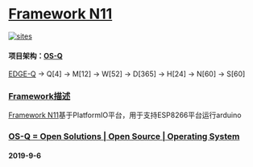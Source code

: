﻿# [Framework N11](https://github.com/OS-Q/N11)
[![sites](http://182.61.61.133/OS-Q.png)](http://www.OS-Q.com)
#### 项目架构：[OS-Q](https://github.com/OS-Q)

[EDGE-Q](https://github.com/OS-Q/EDGE-Q) -> Q[4] -> M[12] -> W[52] -> D[365] -> H[24] -> N[60] -> S[60]

### [Framework描述](https://github.com/OS-Q/N11/wiki) 

[Framework N11](https://github.com/OS-Q/N11)基于PlatformIO平台，用于支持ESP8266平台运行arduino

### [OS-Q = Open Solutions | Open Source |  Operating System ](http://www.OS-Q.com/N11)
####  2019-9-6